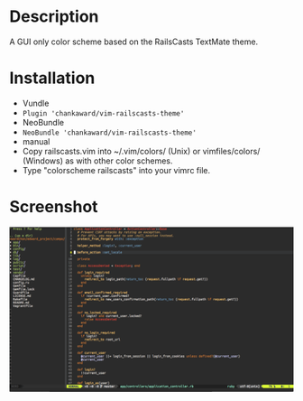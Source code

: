 # Description

A GUI only color scheme based on the RailsCasts TextMate theme.

# Installation

* Vundle
 * ```Plugin 'chankaward/vim-railscasts-theme'```
* NeoBundle
 * ```NeoBundle 'chankaward/vim-railscasts-theme'```
* manual
 * Copy railscasts.vim into ~/.vim/colors/ (Unix) or vimfiles/colors/ (Windows) as with other color schemes.
 * Type "colorscheme railscasts" into your vimrc file.
 
# Screenshot

<img src="https://raw.githubusercontent.com/chankaward/vim-railscasts-theme/master/screenshot.png" />
